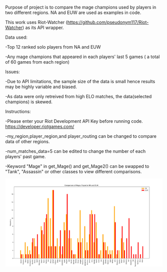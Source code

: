 Purpose of project is to compare the mage champions used by players in two different regions.
NA and EUW are used as examples in code.

This work uses Riot-Watcher (https://github.com/pseudonym117/Riot-Watcher) as its API wrapper. 

Data used:

-Top 12 ranked solo players from NA and EUW

-Any mage champions that appeared in each players' last 5 games ( a total of 60 games from each region)


Issues:


-Due to API limitations, the sample size of the data is small hence results may be highly variable and biased.

-As data were only retreived from high ELO matches, the data(selected champions) is skewed.


Instructions:

-Please enter your Riot Development API Key before running code. 
https://developer.riotgames.com/

-my_region,player_region,and player_routing can be changed to compare data of other regions.

-num_matches_data=5 can be edited to change the number of each players' past game.

-Keyword "Mage" in get_Mage() and get_Mage2() can be swapped to "Tank", "Assassin" or other classes to view different comparisons.

![Screenshot](example.png)

